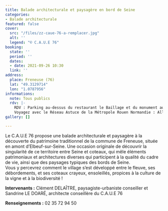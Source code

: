 ```yaml
---
title: Balade architecturale et paysagère en bord de Seine
categories:
- Balade architecturale
featured: false
cover:
  src: "/files/zz-caue-76-a-remplacer.jpg"
  alt: ''
  legend: "© C.A.U.E 76"
booking:
  state: ''
  period: ''
  dates:
  - date: 2021-09-26 10:30
  link: ''
address:
  place: Freneuse (76)
  lat: "49.3129714"
  lon: "1.0787956"
informations:
  note: Tous publics
  rdv: |-
    RDV : Parking au-dessus du restaurant le Baillage et du monument aux morts
    Voyagez avec le Réseau Astuce de la Métropole Rouen Normandie : AlloBus Freneuse – arrêt Bout de la ville
gallery: []

---
```

Le C.A.U.E 76 propose une balade architecturale et paysagère à la découverte du patrimoine traditionnel de la commune de Freneuse, située en amont d’Elbeuf-sur-Seine. Une occasion originale de découvrir la singularité de ce territoire entre Seine et coteaux, qui mêle éléments patrimoniaux et architectures diverses qui participent à la qualité du cadre de vie, ainsi que des paysages typiques des bords de Seine.   
 Vous y percevrez comment le village s’est développé entre le fleuve, ses débordements, et ses coteaux crayeux, ensoleillés, propices à la culture de la vigne et à la biodiversité !

**Intervenants :** Clément DELAÎTRE, paysagiste-urbaniste conseiller et Sandrine LE DOARÉ, architecte conseillère du C.A.U.E 76

**Renseignements :** 02 35 72 94 50